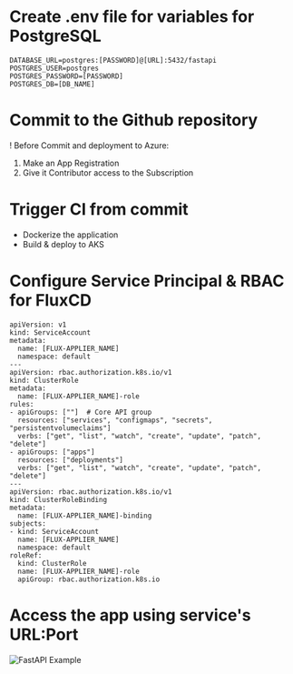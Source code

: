# Create .env file for variables for PostgreSQL
```
DATABASE_URL=postgres:[PASSWORD]@[URL]:5432/fastapi
POSTGRES_USER=postgres
POSTGRES_PASSWORD=[PASSWORD]
POSTGRES_DB=[DB_NAME]
```
# Commit to the Github repository

! Before Commit and deployment to Azure:

1. Make an App Registration
2. Give it Contributor access to the Subscription

# Trigger CI from commit
   - Dockerize the application
   - Build & deploy to AKS 

# Configure Service Principal & RBAC for FluxCD
```
apiVersion: v1
kind: ServiceAccount
metadata:
  name: [FLUX-APPLIER_NAME]
  namespace: default
---
apiVersion: rbac.authorization.k8s.io/v1
kind: ClusterRole
metadata:
  name: [FLUX-APPLIER_NAME]-role
rules:
- apiGroups: [""]  # Core API group
  resources: ["services", "configmaps", "secrets", "persistentvolumeclaims"]
  verbs: ["get", "list", "watch", "create", "update", "patch", "delete"]
- apiGroups: ["apps"]
  resources: ["deployments"]
  verbs: ["get", "list", "watch", "create", "update", "patch", "delete"]
---
apiVersion: rbac.authorization.k8s.io/v1
kind: ClusterRoleBinding
metadata:
  name: [FLUX-APPLIER_NAME]-binding
subjects:
- kind: ServiceAccount
  name: [FLUX-APPLIER_NAME]
  namespace: default
roleRef:
  kind: ClusterRole
  name: [FLUX-APPLIER_NAME]-role
  apiGroup: rbac.authorization.k8s.io
```
# Access the app using service's URL:Port

![FastAPI Example](https://github.com/sensgithub/bakdata-task/blob/main/screenshots/fastapi-example.png?raw=true)
